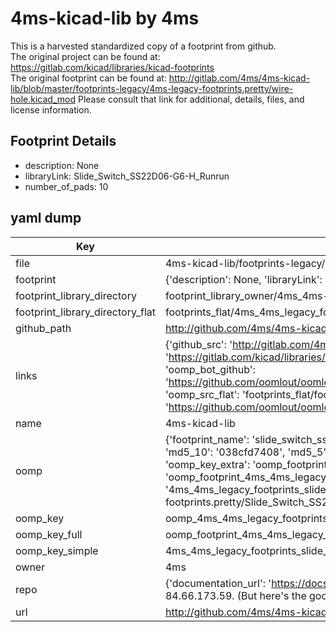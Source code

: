 # 4ms-kicad-lib by 4ms  
This is a harvested standardized copy of a footprint from github.  
The original project can be found at:  
https://gitlab.com/kicad/libraries/kicad-footprints  
The original footprint can be found at:
http://gitlab.com/4ms/4ms-kicad-lib/blob/master/footprints-legacy/4ms-legacy-footprints.pretty/wire-hole.kicad_mod
Please consult that link for additional, details, files, and license information.  
## Footprint Details
* description: None  
* libraryLink: Slide_Switch_SS22D06-G6-H_Runrun  
* number_of_pads: 10  
## yaml dump  
| Key | Value |  
| --- | --- |  
| file | 4ms-kicad-lib/footprints-legacy/4ms-legacy-footprints.pretty/Slide_Switch_SS22D06-G6-H_Runrun.kicad_mod |  
| footprint | {'description': None, 'libraryLink': 'Slide_Switch_SS22D06-G6-H_Runrun', 'number_of_pads': 10} |  
| footprint_library_directory | footprint_library_owner/4ms_4ms-kicad-lib |  
| footprint_library_directory_flat | footprints_flat/4ms_4ms_legacy_footprints_slide_switch_ss22d06_g6_h_runrun/working |  
| github_path | http://github.com/4ms/4ms-kicad-lib/blob/master/footprints-legacy/4ms-legacy-footprints.pretty/Slide_Switch_SS22D06-G6-H_Runrun.kicad_mod |  
| links | {'github_src': 'http://gitlab.com/4ms/4ms-kicad-lib/blob/master/footprints-legacy/4ms-legacy-footprints.pretty/wire-hole.kicad_mod', 'github_src_repo': 'https://gitlab.com/kicad/libraries/kicad-footprints', 'oomp_bot': 'footprints/4ms_4ms_legacy_footprints_slide_switch_ss22d06_g6_h_runrun/working', 'oomp_bot_github': 'https://github.com/oomlout/oomlout_oomp_footprint_bot/tree/main/footprints/4ms_4ms_legacy_footprints_slide_switch_ss22d06_g6_h_runrun/working', 'oomp_src_flat': 'footprints_flat/footprints_flat/4ms_4ms_legacy_footprints_slide_switch_ss22d06_g6_h_runrun/working', 'oomp_src_flat_github': 'https://github.com/oomlout/oomlout_oomp_footprint_src/tree/main/footprints_flat/4ms_4ms_legacy_footprints_slide_switch_ss22d06_g6_h_runrun/working'} |  
| name | 4ms-kicad-lib |  
| oomp | {'footprint_name': 'slide_switch_ss22d06_g6_h_runrun', 'library_name': '4ms_legacy_footprints', 'md5': '038cfd74083379889228171f0243fbc6', 'md5_10': '038cfd7408', 'md5_5': '038cf', 'md5_6': '038cfd', 'oomp_key': 'oomp_4ms_4ms_legacy_footprints_slide_switch_ss22d06_g6_h_runrun', 'oomp_key_extra': 'oomp_footprint_4ms_4ms_legacy_footprints_slide_switch_ss22d06_g6_h_runrun', 'oomp_key_full': 'oomp_footprint_4ms_4ms_legacy_footprints_slide_switch_ss22d06_g6_h_runrun_038cfd', 'oomp_key_simple': '4ms_4ms_legacy_footprints_slide_switch_ss22d06_g6_h_runrun', 'original_filename': '4ms-kicad-lib/footprints-legacy/4ms-legacy-footprints.pretty/Slide_Switch_SS22D06-G6-H_Runrun.kicad_mod', 'owner_name': '4ms'} |  
| oomp_key | oomp_4ms_4ms_legacy_footprints_slide_switch_ss22d06_g6_h_runrun |  
| oomp_key_full | oomp_footprint_4ms_4ms_legacy_footprints_slide_switch_ss22d06_g6_h_runrun |  
| oomp_key_simple | 4ms_4ms_legacy_footprints_slide_switch_ss22d06_g6_h_runrun |  
| owner | 4ms |  
| repo | {'documentation_url': 'https://docs.github.com/rest/overview/resources-in-the-rest-api#rate-limiting', 'message': "API rate limit exceeded for 84.66.173.59. (But here's the good news: Authenticated requests get a higher rate limit. Check out the documentation for more details.)"} |  
| url | http://github.com/4ms/4ms-kicad-lib |  

